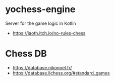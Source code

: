 # yochess-engine
Server for the game logic in Kotlin

- https://iaoth.itch.io/no-rules-chess

# Chess DB

- https://database.nikonoel.fr/
- https://database.lichess.org/#standard_games
